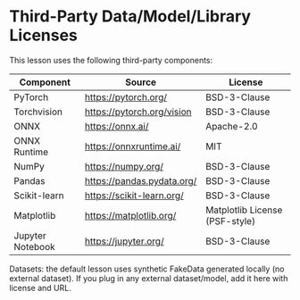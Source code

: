 # Third-Party Data/Model/Library Licenses

This lesson uses the following third-party components:

| Component        | Source                     | License                        |
| ---------------- | -------------------------- | ------------------------------ |
| PyTorch          | https://pytorch.org/       | BSD-3-Clause                   |
| Torchvision      | https://pytorch.org/vision | BSD-3-Clause                   |
| ONNX             | https://onnx.ai/           | Apache-2.0                     |
| ONNX Runtime     | https://onnxruntime.ai/    | MIT                            |
| NumPy            | https://numpy.org/         | BSD-3-Clause                   |
| Pandas           | https://pandas.pydata.org/ | BSD-3-Clause                   |
| Scikit-learn     | https://scikit-learn.org/  | BSD-3-Clause                   |
| Matplotlib       | https://matplotlib.org/    | Matplotlib License (PSF-style) |
| Jupyter Notebook | https://jupyter.org/       | BSD-3-Clause                   |

Datasets: the default lesson uses synthetic FakeData generated locally (no external dataset). If you plug in any external dataset/model, add it here with license and URL.
